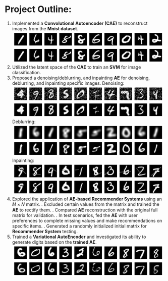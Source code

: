 # Project Outline:

1. Implemented a __Convolutional Autoencoder (CAE)__ to reconstruct images from the __Mnist dataset__.
![CAE_reconstruct_mnist](https://github.com/ilyesBoukraa/Variational-and-Covolutional_AutoEncoders/blob/master/output_imgs/reconstructed_imgs.png)
3. Utilized the latent space of the __CAE__ to train an __SVM__ for image classification.
4. Proposed a denoising/deblurring, and inpainting __AE__ for denoising, deblurring, and inpainting specific images.
Denoising:
![denoise](https://github.com/ilyesBoukraa/Variational-and-Covolutional_AutoEncoders/blob/master/output_imgs/denoising.png)
Deblurring:
![deblur](https://github.com/ilyesBoukraa/Variational-and-Covolutional_AutoEncoders/blob/master/output_imgs/debluring.png)
Inpainting:
![inpaint](https://github.com/ilyesBoukraa/Variational-and-Covolutional_AutoEncoders/blob/master/output_imgs/inpainting.png)
5. Explored the application of __AE-based Recommender Systems__ using an 𝑀 × 𝑁 matrix. 
  . Excluded certain values from the matrix and trained the __AE__ to rectify them.
  . Compared __AE__ reconstruction with the original full matrix for validation.
  . In test scenarios, fed the __AE__ with user preferences to complete missing values and make recommendations on specific items.
  . Generated a randomly initialized initial matrix for __Recommender System__ testing. 
6. Trained a __Variational AutoEncoder__ and investigated its ability to generate digits based on the __trained AE__.
![VAE](https://github.com/ilyesBoukraa/Variational-and-Covolutional_AutoEncoders/blob/master/output_imgs/variational_autoencoder.png)
